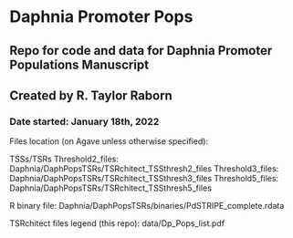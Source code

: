 # Daphnia Promoter Pops
## Repo for code and data for Daphnia Promoter Populations Manuscript
## Created by R. Taylor Raborn

### Date started: January 18th, 2022


Files location (on Agave unless otherwise specified):

TSSs/TSRs
Threshold2_files: 
Daphnia/DaphPopsTSRs/TSRchitect_TSSthresh2_files
Threshold3_files:
Daphnia/DaphPopsTSRs/TSRchitect_TSSthresh3_files
Threshold5_files:
Daphnia/DaphPopsTSRs/TSRchitect_TSSthresh5_files

R binary file:
Daphnia/DaphPopsTSRs/binaries/PdSTRIPE_complete.rdata

TSRchitect files legend (this repo):
data/Dp_Pops_list.pdf